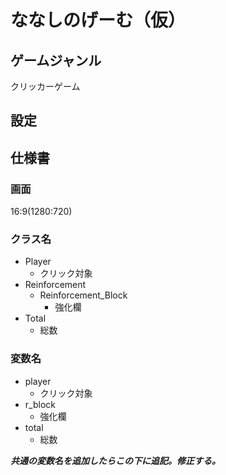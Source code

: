 # ななしのげーむ（仮）

## ゲームジャンル

クリッカーゲーム

## 設定

## 仕様書

### 画面

16:9(1280:720)

### クラス名

- Player 
  - クリック対象
- Reinforcement
  - Reinforcement_Block
    - 強化欄
- Total
  - 総数

### 変数名

- player
  - クリック対象
- r_block
  - 強化欄
- total
  - 総数

***共通の変数名を追加したらこの下に追記。修正する。***
